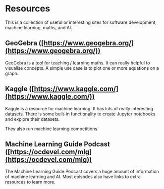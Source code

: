 # Resources

This is a collection of useful or interesting sites for software development, machine learning, maths, and AI.

## GeoGebra ([https://www.geogebra.org/](https://www.geogebra.org/))
GeoGebra is a tool for teaching / learning maths. It can really helpful to visualise concepts. A simple use case is to plot one or more equations on a graph.

## Kaggle ([https://www.kaggle.com/](https://www.kaggle.com/))
Kaggle is a resource for machine learning. It has lots of really interesting datasets.
There is some built-in functionality to create Jupyter notebooks and explore their datasets.

They also run machine learning competitions.

## Machine Learning Guide Podcast ([https://ocdevel.com/mlg](https://ocdevel.com/mlg))
The Machine Learning Guide Podcast covers a huge amount of information of machine learning and AI. Most episodes also have links to extra resources to learn more.